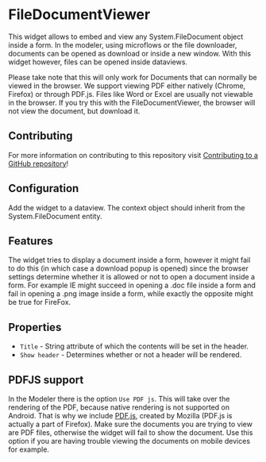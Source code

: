 FileDocumentViewer
==================

This widget allows to embed and view any System.FileDocument object inside a form. In the modeler, using microflows or the file downloader, documents can be opened as download or inside a new window. With this widget however, files can be opened inside dataviews.

Please take note that this will only work for Documents that can normally be viewed in the browser. We support viewing PDF either natively (Chrome, Firefox) or through PDF.js. Files like Word or Excel are usually not viewable in the browser. If you try this with the FileDocumentViewer, the browser will not view the document, but download it.

## Contributing
For more information on contributing to this repository visit [Contributing to a GitHub repository](https://world.mendix.com/display/howto50/Contributing+to+a+GitHub+repository)!

## Configuration
Add the widget to a dataview. The context object should inherit from the System.FileDocument entity.

## Features
The widget tries to display a document inside a form, however it might fail to do this (in which case a download popup is opened) since the browser settings determine whether it is allowed or not to open a document inside a form. For example IE might succeed in opening a .doc file inside a form and fail in opening a .png image inside a form, while exactly the opposite might be true for FireFox.

## Properties

* `Title` - String attribute of which the contents will be set in the header.
* `Show header` - Determines whether or not a header will be rendered.

## PDFJS support

In the Modeler there is the option `Use PDF js`. This will take over the rendering of the PDF, because native rendering is not supported on Android. That is why we include [PDF.js](https://mozilla.github.io/pdf.js/), created by Mozilla (PDF.js is actually a part of Firefox). Make sure the documents you are trying to view are PDF files, otherwise the widget will fail to show the document. Use this option if you are having trouble viewing the documents on mobile devices for example.
